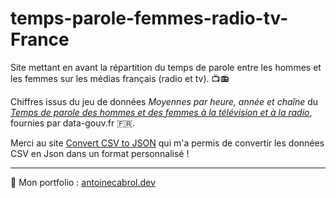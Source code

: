 # temps-parole-femmes-radio-tv-France
Site mettant en avant la répartition du temps de parole entre les hommes et les femmes sur les médias français (radio et tv). 📺📻

Chiffres issus du jeu de données _Moyennes par heure, année et chaîne_ du [_Temps de parole des hommes et des femmes à la télévision et à la radio_](https://www.data.gouv.fr/fr/datasets/temps-de-parole-des-hommes-et-des-femmes-a-la-television-et-a-la-radio/#_), fournies par data-gouv.fr 🇫🇷.

Merci au site [Convert CSV to JSON](http://www.convertcsv.com/) qui m'a permis de convertir les données CSV en Json dans un format personnalisé !

---

🤖 Mon portfolio : [antoinecabrol.dev](https://antoinecabrol.dev)
